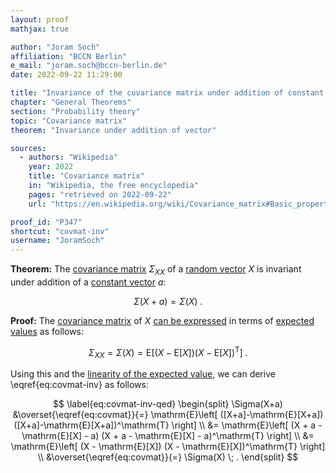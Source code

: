 ```yaml
---
layout: proof
mathjax: true

author: "Joram Soch"
affiliation: "BCCN Berlin"
e_mail: "joram.soch@bccn-berlin.de"
date: 2022-09-22 11:29:00

title: "Invariance of the covariance matrix under addition of constant vector"
chapter: "General Theorems"
section: "Probability theory"
topic: "Covariance matrix"
theorem: "Invariance under addition of vector"

sources:
  - authors: "Wikipedia"
    year: 2022
    title: "Covariance matrix"
    in: "Wikipedia, the free encyclopedia"
    pages: "retrieved on 2022-09-22"
    url: "https://en.wikipedia.org/wiki/Covariance_matrix#Basic_properties"

proof_id: "P347"
shortcut: "covmat-inv"
username: "JoramSoch"
---
```



**Theorem:** The [covariance matrix](/D/covmat) $\Sigma_{XX}$ of a [random vector](/D/rvec) $X$ is invariant under addition of a [constant vector](/D/const) $a$:

$$ \label{eq:covmat-inv}
\Sigma(X+a) = \Sigma(X) \; .
$$


**Proof:** The [covariance matrix](/D/covmat) of $X$ [can be expressed](/P/covmat-mean) in terms of [expected values](/D/mean) as follows:

$$ \label{eq:covmat}
\Sigma_{XX} = \Sigma(X) = \mathrm{E}\left[ (X-\mathrm{E}[X]) (X-\mathrm{E}[X])^\mathrm{T} \right] \; .
$$

Using this and the [linearity of the expected value](/P/mean-lin), we can derive \eqref{eq:covmat-inv} as follows:

$$ \label{eq:covmat-inv-qed}
\begin{split}
\Sigma(X+a) &\overset{\eqref{eq:covmat}}{=} \mathrm{E}\left[ ([X+a]-\mathrm{E}[X+a]) ([X+a]-\mathrm{E}[X+a])^\mathrm{T} \right] \\
&= \mathrm{E}\left[ (X + a - \mathrm{E}[X] - a) (X + a - \mathrm{E}[X] - a)^\mathrm{T} \right] \\
&= \mathrm{E}\left[ (X - \mathrm{E}[X]) (X - \mathrm{E}[X])^\mathrm{T} \right] \\
&\overset{\eqref{eq:covmat}}{=} \Sigma(X) \; .
\end{split}
$$